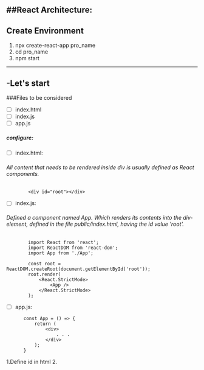 ##React Architecture:
----------------------------------
Create Environment
----------------------------------
1. npx create-react-app pro_name
2. cd pro_name
3. npm start
----------------------------------
-Let's start
----------------------------------
###Files to be considered
-[ ] index.html
-[ ] index.js
-[ ] app.js
##### configure:
   -[ ] index.html: 
   ###### All content that needs to be rendered inside div is usually defined as React components.
   
            <div id="root"></div>
            
   -[ ] index.js: 
   ###### Defined a component named App. Which renders its contents into the div-element, defined in the file public/index.html, having the id value 'root'.
                                          
            import React from 'react';
            import ReactDOM from 'react-dom';
            import App from './App';

            const root = ReactDOM.createRoot(document.getElementById('root'));
            root.render(
                <React.StrictMode>
                    <App />
                </React.StrictMode>
            );
            
            
   -[ ] app.js:
   
            const App = () => {
                return (
                    <div>
                        . . . 
                    </div>
                );
            }
    

1.Define id in html
2.

